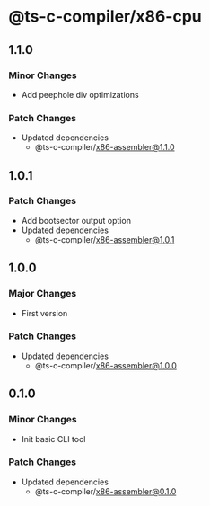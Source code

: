 # @ts-c-compiler/x86-cpu

## 1.1.0

### Minor Changes

- Add peephole div optimizations

### Patch Changes

- Updated dependencies
  - @ts-c-compiler/x86-assembler@1.1.0

## 1.0.1

### Patch Changes

- Add bootsector output option
- Updated dependencies
  - @ts-c-compiler/x86-assembler@1.0.1

## 1.0.0

### Major Changes

- First version

### Patch Changes

- Updated dependencies
  - @ts-c-compiler/x86-assembler@1.0.0

## 0.1.0

### Minor Changes

- Init basic CLI tool

### Patch Changes

- Updated dependencies
  - @ts-c-compiler/x86-assembler@0.1.0
